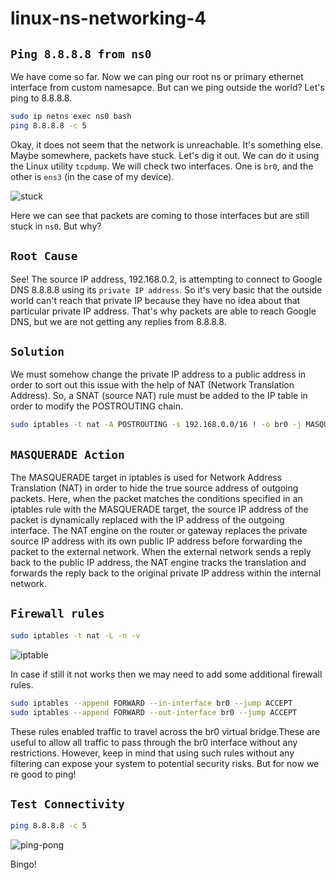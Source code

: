 # linux-ns-networking-4


## `Ping 8.8.8.8 from ns0`

We have come so far. Now we can ping our root ns or primary ethernet interface from custom namesapce. But can we ping outside the world? Let's ping to 8.8.8.8.

```bash
sudo ip netns exec ns0 bash
ping 8.8.8.8 -c 5
```

Okay, it does not seem that the network is unreachable. It's something else. Maybe somewhere, packets have stuck. Let's dig it out. We can do it using the Linux utility `tcpdump`. We will check two interfaces. One is `br0`, and the other is `ens3` (in the case of my device).
 

![stuck](https://lab-bucket.s3.brilliant.com.bd/labthumbnail/07e5412b-3ec3-4e43-8893-e0c2ed7fef9c.png)

Here we can see that packets are coming to those interfaces but are still stuck in `ns0`. But why?

## `Root Cause`

See! The source IP address, 192.168.0.2, is attempting to connect to Google DNS 8.8.8.8 using its `private IP address`. So it's very basic that the outside world can't reach that private IP because they have no idea about that particular private IP address. That's why packets are able to reach Google DNS, but we are not getting any replies from 8.8.8.8.

## `Solution`

We must somehow change the private IP address to a public address in order to sort out this issue with the help of NAT (Network Translation Address). So, a SNAT (source NAT) rule must be added to the IP table in order to modify the POSTROUTING chain.


```bash
sudo iptables -t nat -A POSTROUTING -s 192.168.0.0/16 ! -o br0 -j MASQUERADE
```

## `MASQUERADE Action`

The MASQUERADE target in iptables is used for Network Address Translation (NAT) in order to hide the true source address of outgoing packets. Here, when the packet matches the conditions specified in an iptables rule with the MASQUERADE target, the source IP address of the packet is dynamically replaced with the IP address of the outgoing interface. The NAT engine on the router or gateway replaces the private source IP address with its own public IP address before forwarding the packet to the external network. When the external network sends a reply back to the public IP address, the NAT engine tracks the translation and forwards the reply back to the original private IP address within the internal network.

## `Firewall rules`

```bash
sudo iptables -t nat -L -n -v
```

![iptable](https://lab-bucket.s3.brilliant.com.bd/labthumbnail/632ad080-cb31-4dee-8b03-1141fb1707b6.png)

In case if still it not works then we may need to add some additional firewall rules.

```bash
sudo iptables --append FORWARD --in-interface br0 --jump ACCEPT
sudo iptables --append FORWARD --out-interface br0 --jump ACCEPT
```

These rules enabled traffic to travel across the br0 virtual bridge.These are useful to allow all traffic to pass through the br0 interface without any restrictions. However, keep in mind that using such rules without any filtering can expose your system to potential security risks. But for now we re good to ping!

## `Test Connectivity`

```bash
ping 8.8.8.8 -c 5
```

![ping-pong](https://lab-bucket.s3.brilliant.com.bd/labthumbnail/6b93a385-2c66-4c92-a5c4-df8745dad72d.png)

Bingo! 
